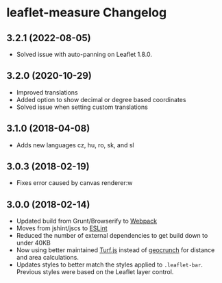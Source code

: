leaflet-measure Changelog
=========================

## 3.2.1 (2022-08-05)

* Solved issue with auto-panning on Leaflet 1.8.0.

## 3.2.0 (2020-10-29)

* Improved translations
* Added option to show decimal or degree based coordinates
* Solved issue when setting custom translations


## 3.1.0 (2018-04-08)

* Adds new languages cz, hu, ro, sk, and sl

## 3.0.3 (2018-02-19)

* Fixes error caused by canvas renderer:w

## 3.0.0 (2018-02-14)

* Updated build from Grunt/Browserify to [Webpack](https://webpack.js.org/)
* Moves from jshint/jscs to [ESLint](https://eslint.org/)
* Reduced the number of external dependencies to get build down to under 40KB
* Now using better maintained [Turf.js](http://turfjs.org/) instead of [geocrunch](https://github.com/brandoncopeland/geocrunch) for distance and area calculations.
* Updates styles to better match the styles applied to `.leaflet-bar`. Previous styles were based on the Leaflet layer control.